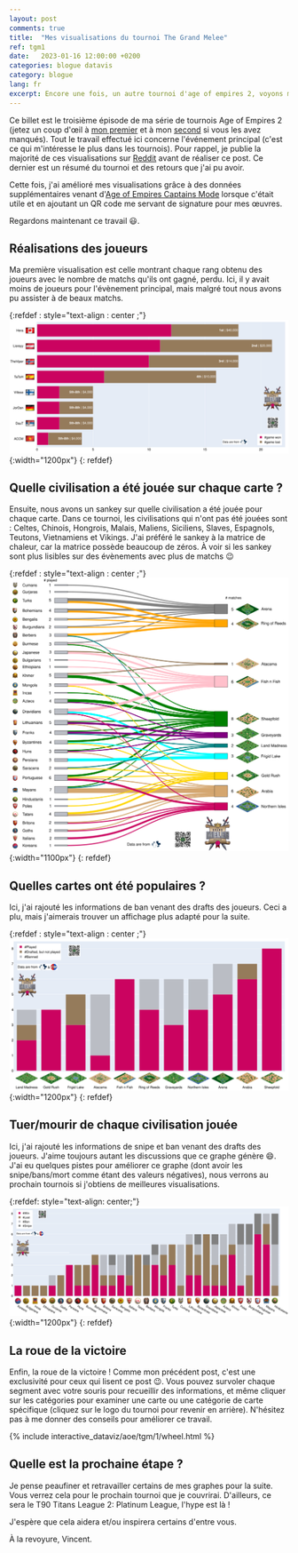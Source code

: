 ```yaml
---
layout: post
comments: true
title:  "Mes visualisations du tournoi The Grand Melee"
ref: tgm1
date:   2023-01-16 12:00:00 +0200
categories: blogue datavis
category: blogue
lang: fr
excerpt: Encore une fois, un autre tournoi d'age of empires 2, voyons mes nouvelles visualisations.
---
```


Ce billet est le troisième épisode de ma série de tournois Age of Empires 2 (jetez un coup d'œil à [mon premier](/blogue/datavis/aoe/2022/12/08/redbull-wololo-legacy-fr) et à mon [second](/blogue/datavis/2022/12/13/warlords-fr) si vous les avez manqués).
Tout le travail effectué ici concerne l'événement principal (c'est ce qui m'intéresse le plus dans les tournois).
Pour rappel, je publie la majorité de ces visualisations sur [Reddit](https://www.reddit.com/user/vroger11) avant de réaliser ce post. Ce dernier est un résumé du tournoi et des retours que j'ai pu avoir.

Cette fois, j'ai amélioré mes visualisations grâce à des données supplémentaires venant d'[Age of Empires Captains Mode](https://aoe2cm.net/) lorsque c'était utile et en ajoutant un QR code me servant de signature pour mes œuvres.

Regardons maintenant ce travail 😃.

## Réalisations des joueurs

Ma première visualisation est celle montrant chaque rang obtenu des joueurs avec le nombre de matchs qu'ils ont gagné, perdu.
Ici, il y avait moins de joueurs pour l'évènement principal, mais malgré tout nous avons pu assister à de beaux matchs.

{:refdef : style="text-align : center ;"}
![Réalisations des joueurs](/assets/images/dataviz/aoe/tgm/1/rank_games.png){:width="1200px"}
{: refdef}

## Quelle civilisation a été jouée sur chaque carte ?

Ensuite, nous avons un sankey sur quelle civilisation a été jouée pour chaque carte.
Dans ce tournoi, les civilisations qui n'ont pas été jouées sont : Celtes, Chinois, Hongrois, Malais, Maliens, Siciliens, Slaves, Espagnols, Teutons, Vietnamiens et Vikings.
J'ai préféré le sankey à la matrice de chaleur, car la matrice possède beaucoup de zéros. À voir si les sankey sont plus lisibles sur des évènements avec plus de matchs 😉

{:refdef : style="text-align : center ;"}
![Quelles sont les civilisations jouées sur chaque carte ?](/assets/images/dataviz/aoe/tgm/1/civ_v_map_sankey.png){:width="1100px"}
{: refdef}

## Quelles cartes ont été populaires ?

Ici, j'ai rajouté les informations de ban venant des drafts des joueurs.
Ceci a plu, mais j'aimerais trouver un affichage plus adapté pour la suite.

{:refdef : style="text-align : center ;"}
![Quelles sont les cartes les plus populaires ?](/assets/images/dataviz/aoe/tgm/1/maps_played.png){:width="1200px"}
{: refdef}

## Tuer/mourir de chaque civilisation jouée

Ici, j'ai rajouté les informations de snipe et ban venant des drafts des joueurs.
J'aime toujours autant les discussions que ce graphe génère 😄.
J'ai eu quelques pistes pour améliorer ce graphe (dont avoir les snipe/bans/mort comme étant des valeurs négatives), nous verrons au prochain tournois si j'obtiens de meilleures visualisations.

{:refdef: style="text-align: center;"}
![Tué/mort pour chaque civilisation jouée](/assets/images/dataviz/aoe/tgm/1/civ_played.png){:width="1200px"}
{: refdef}

## La roue de la victoire

Enfin, la roue de la victoire !
Comme mon précédent post, c'est une exclusivité pour ceux qui lisent ce post 😉.
Vous pouvez survoler chaque segment avec votre souris pour recueillir des informations, et même cliquer sur les catégories pour examiner une carte ou une catégorie de carte spécifique (cliquez sur le logo du tournoi pour revenir en arrière).
N'hésitez pas à me donner des conseils pour améliorer ce travail.

<div style="width : 1000px ; margin : 0 auto ;">
    {% include interactive_dataviz/aoe/tgm/1/wheel.html %}
</div>

## Quelle est la prochaine étape ?

Je pense peaufiner et retravailler certains de mes graphes pour la suite.
Vous verrez cela pour le prochain tournoi que je couvrirai.
D'ailleurs, ce sera le T90 Titans League 2: Platinum League, l'hype est là !

J'espère que cela aidera et/ou inspirera certains d'entre vous.

À la revoyure, Vincent.
